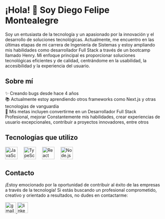 <h1 align="left">¡Hola! 👋 Soy Diego Felipe Montealegre</h1>

<p align="left">Soy un entusiasta de la tecnología y un apasionado por la innovación y el desarrollo de soluciones tecnológicas. Actualmente, me encuentro en las últimas etapas de mi carrera de Ingeniería de Sistemas y estoy ampliando mis habilidades como desarrollador Full Stack a través de un bootcamp llamado Henry. Mi enfoque principal es proporcionar soluciones tecnológicas eficientes y de calidad, centrándome en la usabilidad, la accesibilidad y la experiencia del usuario.</p>

<h2 align="left">Sobre mí</h2>

<p align="left">✨ Creando bugs desde hace 4 años<br>📚 Actualmente estoy aprendiendo otros frameworks como Next.js y otras tecnologias de vanguardia<br>🎯 Mis metas incluyen convertirme en un Desarrollador Full Stack Profesional, mejorar Constantemente mis habilidades, crear experiencias de usuario excepcionales, contribuir a proyectos innovadores, entre otros</p>

<h2 align="left">Tecnologías que utilizo</h2>

<div align="left">
  <img src="https://cdn.jsdelivr.net/gh/devicons/devicon/icons/javascript/javascript-original.svg" height="40" alt="JavaScript" />
  <img width="12" />
  <img src="https://cdn.jsdelivr.net/gh/devicons/devicon/icons/typescript/typescript-original.svg" height="40" alt="TypeScript" />
  <img width="12" />
  <img src="https://cdn.jsdelivr.net/gh/devicons/devicon/icons/react/react-original.svg" height="40" alt="React" />
  <img width="12" />
  <img src="https://cdn.jsdelivr.net/gh/devicons/devicon/icons/nodejs/nodejs-original.svg" height="40" alt="Node.js" />
  <img width="12" />
</div>

<h2 align="left">Contacto</h2>

<p align="left">¡Estoy emocionado por la oportunidad de contribuir al éxito de las empresas a través de la tecnología! Si estás buscando un profesional comprometido, creativo y orientado a resultados, no dudes en contactarme:</p>

<div align="left">
  <a href="mailto:dfmm17ykty@gmail.com">
    <img src="https://img.shields.io/static/v1?message=Gmail&logo=gmail&label=&color=D14836&logoColor=white&labelColor=&style=for-the-badge" height="35" alt="gmail logo" />
  </a>
  <a href="https://www.linkedin.com/in/diego-felipe-montealegre-126a30189/">
    <img src="https://img.shields.io/static/v1?message=LinkedIn&logo=linkedin&label=&color=0077B5&logoColor=white&labelColor=&style=for-the-badge" height="35" alt="linkedin logo" />
  </a>
</div>



